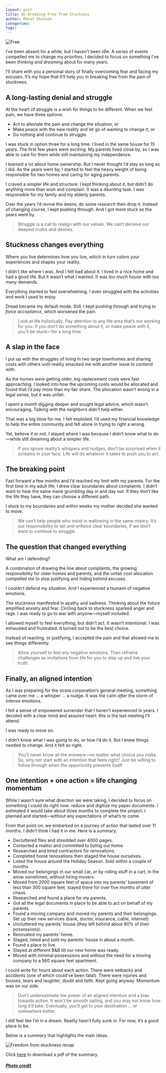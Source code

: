 ```yaml
---
layout: post
title: On Breaking Free from Stuckness
author: Manal Ghosain
categories:
tags:
---
```


![Free](/images/free.jpg)

I’ve been absent for a while, but I haven’t been idle. A series of events compelled me to change my priorities. I decided to focus on something I’ve been *thinking and dreaming* about for many years.

I’ll share with you a personal story of finally overcoming fear and facing my excuses. It’s my hope that it’ll help you in breaking free from the pain of stuckness.

## A long-lasting denial and struggle

At the heart of struggle is a wish for things to be different. When we feel pain, we have three options:

- Act to alleviate the pain and change the situation, or
- Make peace with the new reality and let go of wanting to change it, or
- Do nothing and continue to struggle.

I was stuck in option three for a long time. I lived in the same house for 15 years. The first few years were exciting. My parents lived close by, so I was able to care for them while still maintaining my independence.

I learned a lot about home ownership. But I never thought I’d stay as long as I did. As the years went by, I started to feel the heavy weight of being responsible for two homes and caring for aging parents.

I craved a simpler life and structure. I kept thinking about it, but didn’t do anything more than wish and complain. It was a daunting task. I was responsible for my family and my elderly parents.

Over the years I’d revive the desire, do some *research* then drop it. Instead of changing course, I kept pushing through. And I got more stuck as the years went by.

> Struggle is a call to realign with our values. We can’t deceive our deepest truths and desires. 

## Stuckness changes everything

Where you live determines how you live, which in turn colors your experiences and shapes your reality.

I didn’t like where I was. And I felt bad about it. I lived in a nice home and had a good life. But it wasn’t what I wanted. It was *too much house* with too many demands.

Everything started to feel overwhelming. I even struggled with the activities and work I used to enjoy.

Dread became my default mode. Still, I kept pushing through and trying to *force acceptance*, which worsened the pain.

> Look at life holistically. Pay attention to any life area that’s not working for you. If you don’t do something about it, or make peace with it, you’ll be stuck—for a long time.

## A slap in the face

I put up with the struggles of living in two large townhomes and sharing costs with others until reality smacked me with another issue to contend with.

As the homes were getting older, big replacement costs were fast approaching. I looked into how the upcoming costs would be allocated and found that I’d pay more than my fair share. The allocation wasn’t wrong in a legal sense, but it was unfair.

I spent a month digging deeper and sought legal advice, which wasn’t encouraging. Talking with the neighbors didn’t help either.

That was a big blow for me. I felt exploited. I’d used my financial knowledge to help the entire community and felt alone in trying to right a wrong.

Yet, believe it or not, I stayed where I was because I didn’t know what to do—while still dreaming about a simpler life.

> If you ignore reality’s whispers and nudges, don’t be surprised when it screams in your face. Life will do whatever it takes to push you to act.

## The breaking point

Fast forward a few months and I’d reached my limit with my parents. For the first time in my adult life, I drew clear boundaries about complaints. I didn’t want to hear the same inane grumbling day in and day out. If they don’t like the life they have, they can choose a different path.

I stuck to my boundaries and within weeks my mother decided she wanted to move.

> We can’t help people who insist in wallowing in the same misery. It’s our responsibility to set and enforce clear boundaries, if we don’t want to continue to struggle.

## The question that changed everything

What am I defending?

A combination of drawing the line about complaints, the growing responsibility for older homes and parents, and the unfair cost allocation compelled me to stop justifying and hiding behind excuses.

I couldn’t defend my situation. And I experienced a tsunami of negative emotions.

The stuckness manifested in apathy and sadness. Thinking about the future amplified anxiety and fear. Circling back to stuckness sparked anger and rage. I was ready to go to war with anyone—myself included.

I allowed myself to feel everything, but didn’t act. It wasn’t intentional. I was exhausted and frustrated. It turned out to be the best choice.

Instead of reacting, or justifying, I accepted the pain and that allowed me to see things differently.

> Allow yourself to feel any negative emotions. Then reframe challenges as invitations from life for you to step up and live your truth.

## Finally, an aligned intention

As I was preparing for the strata corporation’s general meeting, something came over me … a whisper … a nudge. It was the calm *after* the storm of intense emotions.

I felt a sense of empowered surrender that I haven’t experienced in years. I decided with a clear mind and assured heart: this is the last meeting I’ll attend. 

I was ready to move on.

I didn’t know what I was going to do, or how I’d do it. But I knew things needed to change. And it felt so right.

> You’ll never know all the answers—no matter what choice you make. So, why not start with an intention that feels right? Just be willing to follow through when the opportunity presents itself.

## One intention + one action = life changing momentum

While I wasn’t sure what direction we were taking, I decided to focus on something I could do right now: reduce and digitize my paper documents. I estimated it would take about three months to complete the project. I planned and started—without any expectations of what’s to come.

From that point on, we embarked on a journey of action that lasted over 11 months. I didn’t think I had it in me. Here is a summary.

- Decluttered files and shredded over 4000 pages.
- Contacted a realtor and committed to listing our home.
- Researched and hired contractors for renovations.
- Completed home renovations then staged the house ourselves.
- Listed the house around the Holiday Season. Sold within a couple of months.
- Moved our belongings in our small car, or by rolling stuff in a cart, in the snow sometimes, without hiring movers.
- Moved from 2000 square feet of space into my parents’ basement of less than 300 square feet, stayed there for over five months of utter chaos.
- Researched and found a place for my parents.
- Got all the legal documents in place to be able to act on behalf of my parents.
- Found a moving company and moved my parents and their belongings. Set up their new services (bank, doctor, insurance, cable, internet).
- Uncluttered my parents’ house (they left behind about 80% of their possessions).
- Renovated my parents’ home.
- Staged, listed and sold my parents’ house in about a month.
- Found a place to live.
- Stayed at different B&B till our new home was ready.
- Moved with minimal possessions and without the need for a moving company to a 560 square feet apartment.

I could write for hours about each action. There were setbacks and accidents (one of which could’ve been fatal). There were injuries and bruises, tears and laughter, doubt and faith. Kept going anyway. Momentum was on our side.

> Don’t underestimate the power of an aligned intention and a bias towards action. It won’t be smooth sailing, and you may not know how long it’ll take. Eventually, you’ll get to your destination … or somewhere better.

I still feel like I’m in a dream. Reality hasn’t fully sunk in. For now, it’s a good place to be.

Below is a summary that highlights the main ideas.

![Freedom from stuckness recap](/images/free-i.png)

Click [here](/images/free-i.pdf) to download a pdf of the summary.


##### [Photo credit](https://pixabay.com/photos/hot-air-balloon-lake-balloon-sunset-736879/)